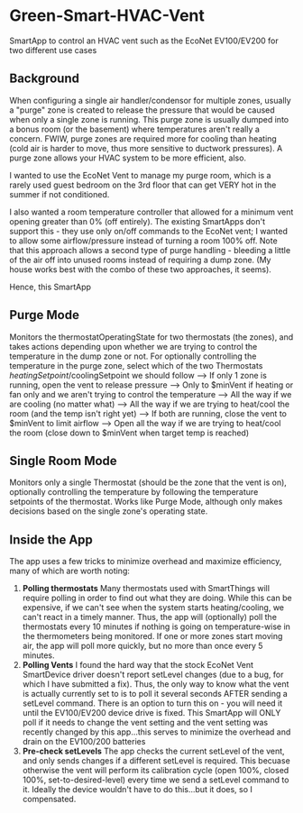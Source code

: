 # Green-Smart-HVAC-Vent
SmartApp to control an HVAC vent such as the EcoNet EV100/EV200 for two different use cases

Background
----------
When configuring a single air handler/condensor for multiple zones, usually a "purge" zone is created to release the pressure that would be caused when only a single zone is running. This purge zone is usually dumped into a bonus room (or the basement) where temperatures aren't really a concern. FWIW, purge zones are required more for cooling than heating (cold air is harder to move, thus more sensitive to ductwork pressures). A purge zone allows your HVAC system to be more efficient, also.

I wanted to use the EcoNet Vent to manage my purge room, which is a rarely used guest bedroom on the 3rd floor that can get VERY hot in the summer if not conditioned.

I also wanted a room temperature controller that allowed for a minimum vent opening greater than 0% (off entirely). The existing SmartApps don't support this - they use only on/off commands to the EcoNet vent; I wanted to allow some airflow/pressure instead of turning a room 100% off. Note that this approach allows a second type of purge handling - bleeding a little of the air off into unused rooms instead of requiring a dump zone. (My house works best with the combo of these two approaches, it seems).

Hence, this SmartApp

Purge Mode
----------
Monitors the thermostatOperatingState for two thermostats (the zones), and takes actions depending upon whether we are trying to control the temperature in the dump zone or not. For optionally controlling the temperature in the purge zone, select which of the two Thermostats $heatingSetpoint/$coolingSetpoint we should follow
 --> If only 1 zone is running, open the vent to release pressure
    --> Only to $minVent if heating or fan only and we aren't trying to control the temperature
    --> All the way if we are cooling (no matter what)
    --> All the way if we are trying to heat/cool the room (and the temp isn't right yet)
 --> If both are running, close the vent to $minVent to limit airflow
    --> Open all the way if we are trying to heat/cool the room (close down to $minVent when target temp is reached)
    
Single Room Mode
----------------
Monitors only a single Thermostat (should be the zone that the vent is on), optionally controlling the temperature by following the temperature setpoints of the thermostat. Works like Purge Mode, although only makes decisions based on the single zone's operating state.

Inside the App
--------------
The app uses a few tricks to minimize overhead and maximize efficiency, many of which are worth noting:

1. <b>Polling thermostats</b> Many thermostats used with SmartThings will require polling in order to find out what they are doing. While this can be expensive, if we can't see when the system starts heating/cooling, we can't react in a timely manner. Thus, the app will (optionally) poll the thermostats every 10 minutes if nothing is going on temperature-wise in the thermometers being monitored. If one or more zones start moving air, the app will poll more quickly, but no more than once every 5 minutes.
2. <b>Polling Vents</b> I found the hard way that the stock EcoNet Vent SmartDevice driver doesn't report setLevel changes (due to a bug, for which I have submitted a fix). Thus, the only way to know what the vent is actually currently set to is to poll it several seconds AFTER sending a setLevel command. There is an option to turn this on - you will need it until the EV100/EV200 device drive is fixed. This SmartApp will ONLY poll if it needs to change the vent setting and the vent setting was recently changed by this app...this serves to minimize the overhead and drain on the EV100/200 batteries
3. <b>Pre-check setLevels</b> The app checks the current setLevel of the vent, and only sends changes if a different setLevel is required. This becuase otherwise the vent will perform its calibration cycle (open 100%, closed 100%, set-to-desired-level) every time we send a setLevel command to it. Ideally the device wouldn't have to do this...but it does, so I compensated.

